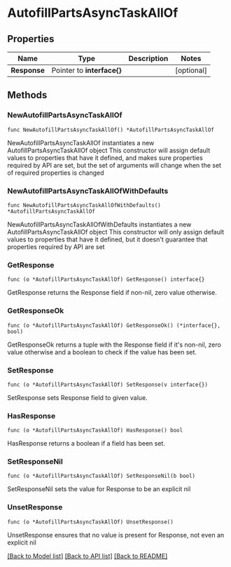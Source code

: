 # AutofillPartsAsyncTaskAllOf

## Properties

Name | Type | Description | Notes
------------ | ------------- | ------------- | -------------
**Response** | Pointer to **interface{}** |  | [optional] 

## Methods

### NewAutofillPartsAsyncTaskAllOf

`func NewAutofillPartsAsyncTaskAllOf() *AutofillPartsAsyncTaskAllOf`

NewAutofillPartsAsyncTaskAllOf instantiates a new AutofillPartsAsyncTaskAllOf object
This constructor will assign default values to properties that have it defined,
and makes sure properties required by API are set, but the set of arguments
will change when the set of required properties is changed

### NewAutofillPartsAsyncTaskAllOfWithDefaults

`func NewAutofillPartsAsyncTaskAllOfWithDefaults() *AutofillPartsAsyncTaskAllOf`

NewAutofillPartsAsyncTaskAllOfWithDefaults instantiates a new AutofillPartsAsyncTaskAllOf object
This constructor will only assign default values to properties that have it defined,
but it doesn't guarantee that properties required by API are set

### GetResponse

`func (o *AutofillPartsAsyncTaskAllOf) GetResponse() interface{}`

GetResponse returns the Response field if non-nil, zero value otherwise.

### GetResponseOk

`func (o *AutofillPartsAsyncTaskAllOf) GetResponseOk() (*interface{}, bool)`

GetResponseOk returns a tuple with the Response field if it's non-nil, zero value otherwise
and a boolean to check if the value has been set.

### SetResponse

`func (o *AutofillPartsAsyncTaskAllOf) SetResponse(v interface{})`

SetResponse sets Response field to given value.

### HasResponse

`func (o *AutofillPartsAsyncTaskAllOf) HasResponse() bool`

HasResponse returns a boolean if a field has been set.

### SetResponseNil

`func (o *AutofillPartsAsyncTaskAllOf) SetResponseNil(b bool)`

 SetResponseNil sets the value for Response to be an explicit nil

### UnsetResponse
`func (o *AutofillPartsAsyncTaskAllOf) UnsetResponse()`

UnsetResponse ensures that no value is present for Response, not even an explicit nil

[[Back to Model list]](../README.md#documentation-for-models) [[Back to API list]](../README.md#documentation-for-api-endpoints) [[Back to README]](../README.md)


